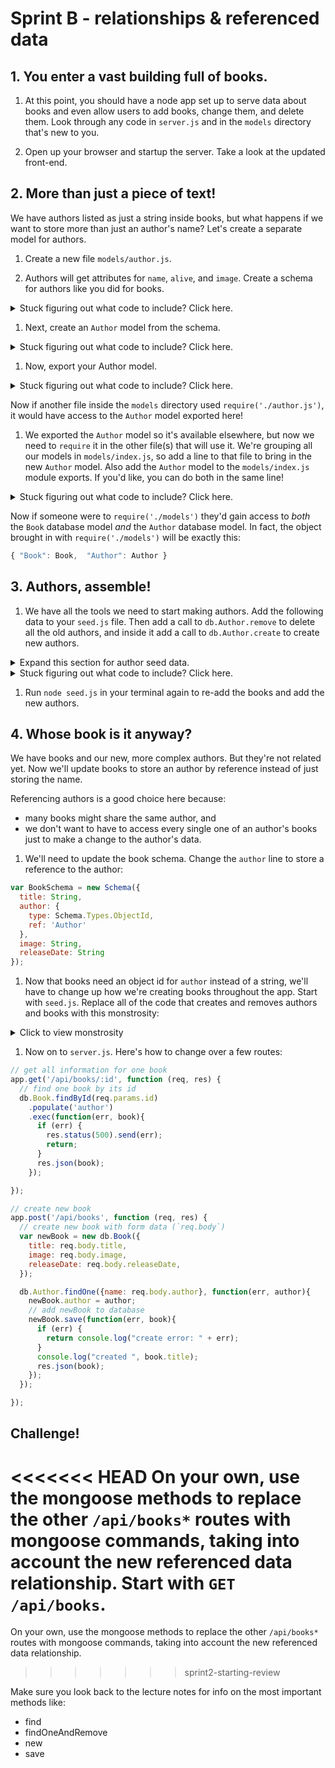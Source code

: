 # Sprint B - relationships & referenced data

## 1. You enter a vast building full of books.

1. At this point, you should have a node app set up to serve data about books and even allow users to add books, change them, and delete them. Look through any code in `server.js` and in the `models` directory that's new to you.

1. Open up your browser and startup the server.  Take a look at the updated front-end.

## 2. More than just a piece of text!

We have authors listed as just a string inside books, but what happens if we want to store more than just an author's name?  Let's create a separate model for authors.  


1. Create a new file `models/author.js`.

1. Authors will get attributes for `name`, `alive`, and `image`.  Create a schema for authors like you did for books.

  <details><summary>Stuck figuring out what code to include? Click here.</summary>

    ```js
    // models/author.js
    var mongoose = require('mongoose');
    var Schema = mongoose.Schema;

    var AuthorSchema = new Schema({
         name: String,
        // you should fill the rest of this in
     });
    ```
  </details>


1. Next, create an `Author` model from the schema.  

  <details><summary>Stuck figuring out what code to include? Click here.</summary>

    ```js
    // models/author.js
    var Author = mongoose.model('Author', AuthorSchema);
    ```

  </details>



1. Now, export your Author model.

  <details><summary>Stuck figuring out what code to include? Click here.</summary>

  ```js
  module.exports = Author;
  ```

  </details>

  Now if another file inside the `models` directory used `require('./author.js')`, it would have access to the `Author` model exported here!

1. We exported the `Author` model so it's available elsewhere, but now we need to `require` it in the other file(s) that will use it.  We're grouping all our models in `models/index.js`, so add a line to that file to bring in the new `Author` model.  Also add the `Author` model to the `models/index.js` module exports. If you'd like, you can do both in the same line!

  <details><summary>Stuck figuring out what code to include? Click here.</summary>

  ```js
  module.exports.Author = require("./author.js");
  ```

  </details>


  Now if someone were to `require('./models')` they'd gain access to _both_ the `Book` database model _and_ the `Author` database model.  In fact, the object brought in with `require('./models')` will be exactly this:

  ```js
  { "Book": Book,  "Author": Author }
  ```

## 3. Authors, assemble!

1. We have all the tools we need to start making authors.  Add the following data to your `seed.js` file. Then add a call to `db.Author.remove` to delete all the old authors, and inside it add a call to `db.Author.create` to create new authors.

  <details><summary>Expand this section for author seed data.</summary>

  ```js
  var authors_list = [
    {
      name: "Harper Lee",
      alive: false
    },
    {
      name: "F Scott Fitzgerald",
      alive: false
    },
    {
      name: "Victor Hugo",
      alive: false
    },
    {
      name: "Jules Verne",
      alive: false
    },
    {
      name: "Sheryl Sandberg",
      alive: true
    },
    {
      name: "Tim Ferriss",
      alive: true
    },
    {
      name: "John Steinbeck",
      alive: false
    },
    {
      name: "William Shakespeare",
      alive: false
    }
  ];

  ```
  </details>

  <details><summary>Stuck figuring out what code to include? Click here.</summary>

  ```js
  db.Author.remove({}, function(err, authors) {
    db.Author.create(authors_list, function(err, authors){
      if (err) {
        console.log(err);
        return;
      }
      console.log("created", authors.length, "authors");
    });
  });
  ```

  </details>

1. Run `node seed.js` in your terminal again to re-add the books and add the new authors.


## 4. Whose book is it anyway?

We have books and our new, more complex authors.  But they're not related yet. Now we'll update books to store an author by reference instead of just storing the name.

Referencing authors is a good choice here because:
  * many books might share the same author, and   
  * we don't want to have to access every single one of an author's books just to make a change to the author's data.  


1. We'll need to update the book schema. Change the `author` line to store a reference to the author:

  ```js
  var BookSchema = new Schema({
    title: String,
    author: {
      type: Schema.Types.ObjectId,
      ref: 'Author'
    },
    image: String,
    releaseDate: String
  });
  ```

1. Now that books need an object id for `author` instead of a string, we'll have to change up how we're creating books throughout the app.  Start with `seed.js`. Replace all of the code that creates and removes authors and books with this monstrosity:

  <details><summary>Click to view monstrosity</summary>

  ```js
  db.Author.remove({}, function(err, authors) {
    console.log('removed all authors');
    db.Author.create(authors_list, function(err, authors){
      if (err) {
        console.log(err);
        return;
      }
      console.log('recreated all authors');
      console.log("created", authors.length, "authors");


      db.Book.remove({}, function(err, books){
        console.log('removed all books');
        books_list.forEach(function (bookData) {
          var book = new db.Book({
            title: bookData.title,
            image: bookData.image,
            releaseDate: bookData.releaseDate
          });
          db.Author.findOne({name: bookData.author}, function (err, foundAuthor) {
            console.log('found author ' + foundAuthor.name + ' for book ' + book.title);
            if (err) {
              console.log(err);
              return;
            }
            book.author = foundAuthor;
            book.save(function(err, savedBook){
              if (err) {
                return console.log(err);
              }
              console.log('saved ' + savedBook.title + ' by ' + foundAuthor.name);
            });
          });
        });
      });

    });
  });
  ```


  ![](http://i.imgur.com/ONjGv69.png)
  </details>

1. Now on to `server.js`. Here's how to change over a few routes:

  ```js
  // get all information for one book
  app.get('/api/books/:id', function (req, res) {
    // find one book by its id
    db.Book.findById(req.params.id)
      .populate('author')
      .exec(function(err, book){
        if (err) {
          res.status(500).send(err);
          return;
        }
        res.json(book);
      });

  });

  // create new book
  app.post('/api/books', function (req, res) {
    // create new book with form data (`req.body`)
    var newBook = new db.Book({
      title: req.body.title,
      image: req.body.image,
      releaseDate: req.body.releaseDate,
    });

    db.Author.findOne({name: req.body.author}, function(err, author){
      newBook.author = author;
      // add newBook to database
      newBook.save(function(err, book){
        if (err) {
          return console.log("create error: " + err);
        }
        console.log("created ", book.title);
        res.json(book);
      });
    });

  });
  ```




## Challenge!

<<<<<<< HEAD
On your own, use the mongoose methods to replace the other `/api/books*` routes with mongoose commands, taking into account the new referenced data relationship. Start with `GET /api/books`.
=======
On your own, use the mongoose methods to replace the other `/api/books*` routes with mongoose commands, taking into account the new referenced data relationship. 
>>>>>>> sprint2-starting-review

Make sure you look back to the lecture notes for info on the most important methods like:
* find
* findOneAndRemove
* new
* save
